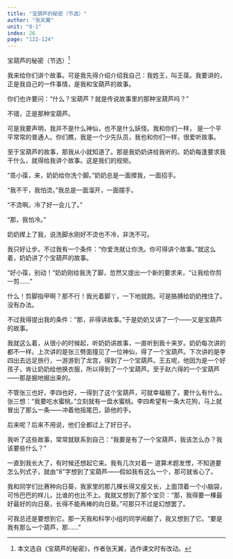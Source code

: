 ```yaml
---
title: "宝葫芦的秘密（节选）"
author: "张天翼"
unit: "8-1"
index: 26
page: "122-124"
---
```


宝葫芦的秘密（节选）[^1]

[^1]: 本文选自《宝葫芦的秘密》，作者张天翼，选作课文时有改动。

我来给你们讲个故事。可是我先得介绍介绍我自己：我姓王，叫王葆。我要讲的，正是我自己的一件事情，是我和宝葫芦的故事。

你们也许要问：“什么？宝葫芦？就是传说故事里的那种宝葫芦吗？”

不错，正是那种宝葫芦。

可是我要声明，我并不是什么神仙，也不是什么妖怪。我和你们一样， 是一个平平常常的普通人。你们瞧，我是一个少先队员，我也和你们一样，很爱听故事。

至于宝葫芦的故事，那我从小就知道了。那是我奶奶讲给我听的。奶奶每逢要求我干什么，就得给我讲个故事。这是我们的规矩。

“乖小葆，来，奶奶给你洗个脚。”奶奶总是一面撵我，一面招手。

“我不干，我怕烫。”我总是一面溜开，一面摆手。

“不烫啊。冷了好一会儿了。”

“那，我怕冷。”

奶奶撵上了我，说洗脚水刚好不烫也不冷，非洗不可。

我只好让步。不过我有一个条件：“你爱洗就让你洗。你可得讲个故事。”就这么着，奶奶讲了个宝葫芦的故事。

“好小葆，别动！”奶奶刚给我洗了脚，忽然又提出一个新的要求来，“让我给你剪一剪……”

什么！剪脚指甲啊？那不行！我光着脚丫，一下地就跑。可是胳膊给奶奶拽住了。没有办法。

不过我得提出我的条件：“那，非得讲故事。”于是奶奶又讲了一个——又是宝葫芦的故事。

我就这么着，从很小的时候起，听奶奶讲故事，一直听到我十来岁。奶奶每次讲的都不一样。上次讲的是张三劈面撞见了一位神仙，得了一个宝葫芦。下次讲的是李四出去远足旅行，一游游到了龙宫，得到了一个宝葫芦。王五呢，他因为是一个好孩子，肯让奶奶给他换衣服，所以得到了一个宝葫芦。至于赵六得的一个宝葫芦——那是掘地掘出来的。

不管张三也好，李四也好，一得到了这个宝葫芦，可就幸福极了，要什么有什么。张三想：“我要吃水蜜桃。”立刻就有一盘水蜜桃。李四希望有一条大花狗，马上就冒出了那么一条——冲着他摇尾巴，舔他的手。

后来呢？后来不用说，他们全都过上了好日子。

我听了这些故事，常常就联系到自己：“我要是有了一个宝葫芦，我该怎么办？我该要些什么？”

一直到我长大了，有时候还想起它来。我有几次对着一
道算术题发愣，不知道要怎么列式子，就由“8”字想到了宝葫芦——假如我有这么一个，那可就省心了。

我和同学们比赛种向日葵，我家里的那几棵长得又瘦又长，上面顶着一个小脑袋，可怜巴巴的样儿，比谁的也比不上。我就又想到了那个宝贝：“那，我得要一棵最好最好的向日葵，长得不能再棒的向日葵。”可那只不过是幻想罢了。

可我总还是要想到它。那一天我和科学小组的同学闹翻了，我又想到了它。“要是我有那么一个葫芦，那……”
